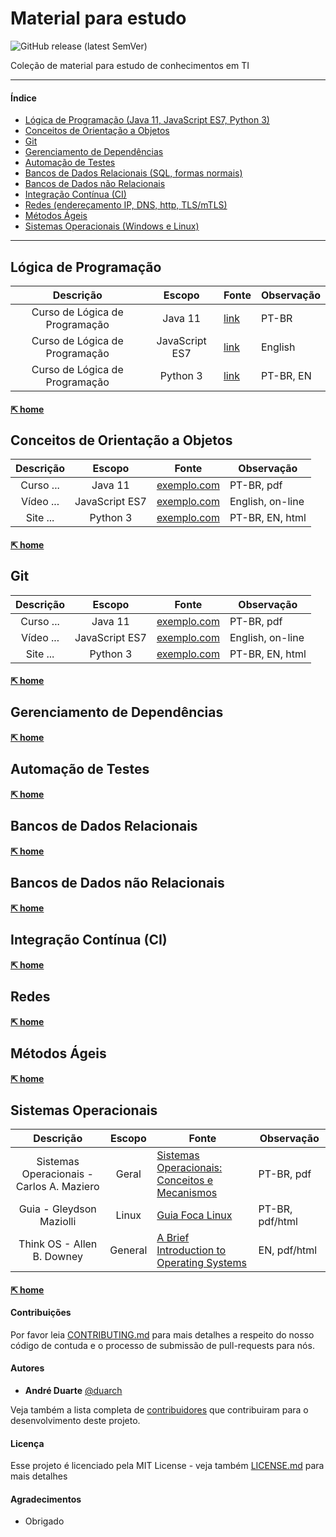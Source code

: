 # Material para estudo
![GitHub release (latest SemVer)](https://img.shields.io/github/v/release/duarch/proitec?sort=semver&style=flat-square)

Coleção de material para estudo de conhecimentos em TI 
<hr />

#### Índice

- [Lógica de Programação (Java 11, JavaScript ES7, Python 3)](#lógica-de-programação)
- [Conceitos de Orientação a Objetos](#conceitos)
- [Git](#git) 
- [Gerenciamento de Dependências](#gerenciamento-de-dependências) 
- [Automação de Testes](#automação-de-testes) 
- [Bancos de Dados Relacionais (SQL, formas normais)](#bancos-de-dados-relacionais)
- [Bancos de Dados não Relacionais](#bancos-de-dados-não-relacionais)
- [Integração Contínua (CI)](#integração-contínua-ci) 
- [Redes (endereçamento IP, DNS, http, TLS/mTLS)](#redes)
- [Métodos Ágeis](#métodos-ágeis) 
- [Sistemas Operacionais (Windows e Linux)](#sistemas-operacionais) 

<hr />

## Lógica de Programação 

 Descrição  | Escopo |  Fonte | Observação 
:---: | :---: | --- | --- 
Curso de Lógica de Programação | Java 11 | [link](https://www.google.com)  | PT-BR 
Curso de Lógica de Programação | JavaScript ES7 | [link](https://www.google.com) | English 
Curso de Lógica de Programação |  Python 3 | [link](https://www.google.com)  | PT-BR, EN

#### [⇱ home](#material-para-estudo)

## Conceitos de Orientação a Objetos 

 Descrição  | Escopo |  Fonte | Observação 
:---: | :---: | --- | --- 
Curso ... | Java 11 | [exemplo.com](https://www.google.com)  | PT-BR, pdf
Vídeo ... | JavaScript ES7 | [exemplo.com](https://www.google.com) | English, on-line 
Site ... |  Python 3 | [exemplo.com](https://www.google.com)  | PT-BR, EN, html 

#### [⇱ home](#material-para-estudo)
## Git 

 Descrição  | Escopo |  Fonte | Observação 
:---: | :---: | --- | --- 
Curso ... | Java 11 | [exemplo.com](https://www.google.com)  | PT-BR, pdf
Vídeo ... | JavaScript ES7 | [exemplo.com](https://www.google.com) | English, on-line 
Site ... |  Python 3 | [exemplo.com](https://www.google.com)  | PT-BR, EN, html 

#### [⇱ home](#material-para-estudo)
## Gerenciamento de Dependências 

#### [⇱ home](#material-para-estudo)
## Automação de Testes 

#### [⇱ home](#material-para-estudo)
## Bancos de Dados Relacionais

#### [⇱ home](#material-para-estudo)
## Bancos de Dados não Relacionais

#### [⇱ home](#material-para-estudo)
## Integração Contínua (CI) 

#### [⇱ home](#material-para-estudo)
## Redes

#### [⇱ home](#material-para-estudo)
## Métodos Ágeis 

#### [⇱ home](#material-para-estudo)
## Sistemas Operacionais 

 Descrição  | Escopo |  Fonte | Observação 
:---: | :---: | --- | --- 
Sistemas Operacionais - Carlos A. Maziero | Geral | [Sistemas Operacionais: Conceitos e Mecanismos](http://wiki.inf.ufpr.br/maziero/lib/exe/fetch.php?media=socm:socm-livro.pdf)  | PT-BR, pdf
Guia - Gleydson Maziolli | Linux | [Guia Foca Linux](https://www.guiafoca.org/#download) | PT-BR, pdf/html 
Think OS - Allen B. Downey |  General | [A Brief Introduction to Operating Systems](http://www.greenteapress.com/thinkos/index.html) | EN, pdf/html 

#### [⇱ home](#material-para-estudo)




#### Contribuições

Por favor leia [CONTRIBUTING.md](https://github.com/duarch/proitec/blob/master/CONTRIBUTING.md) para mais detalhes a respeito do nosso código de contuda e o processo de submissão de pull-requests para nós.
 

#### Autores

* **André Duarte** [@duarch](https://github.com/duarch)

Veja também a lista completa de [contribuidores](https://github.com/duarch/proitec/contributors) que contribuiram para o desenvolvimento deste projeto.

#### Licença

Esse projeto é licenciado pela MIT License - veja também [LICENSE.md](LICENSE.md) para mais detalhes

#### Agradecimentos

* Obrigado


